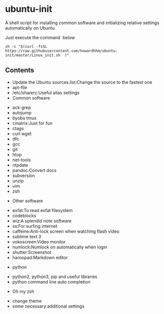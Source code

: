 # ubuntu-init
A shell script for installing common software and initializing relative settings automatically on Ubuntu

Just execute the command  below
```shell
sh -c "$(curl -fsSL https://raw.githubusercontent.com/howardhhm/ubuntu-init/master/Linux_init.sh  )"
```

## Contents
* Update the Ubuntu sources.list:Change the source to the fastest one
* apt-file
* /etc/sharerc:Useful alias settings
* Common software
 - ack-grep
 - autojump
 - byobu tmux
 - cmatrix:Just for fun
 - ctags
 - curl wget
 - dfc
 - gcc
 - git
 - htop
 - net-tools
 - ntpdate
 - pandoc:Convert docs
 - subversion
 - unzip
 - vim
 - zsh
* Other software
 - exfat:To read exfat filesystem
 - codeblocks
 - wiz:A splendid note software
 - ss:For surfing internet
 - caffeine:Anti-lock screen when watching flash video
 - sublime text 3
 - vokoscreen:Video monitor
 - numlock:Numlock on automatically when login
 - shutter:Screenshot
 - haroopad:Markdown editor
* python
 - python2, python3, pip and useful libraries
 - python command line auto completion
* Oh my zsh
 - change theme
 - some necessary additional settings
